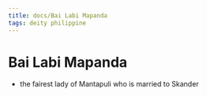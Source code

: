 ```yaml
---
title: docs/Bai Labi Mapanda
tags: deity philippine
---
```


# Bai Labi Mapanda
- the fairest lady of Mantapuli who is married to Skander